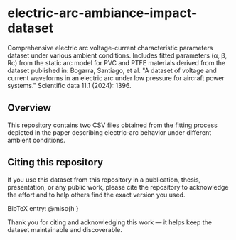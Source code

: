 # electric-arc-ambiance-impact-dataset

Comprehensive electric arc voltage-current characteristic parameters dataset under various ambient conditions. Includes fitted parameters (α, β, Rc) from the static arc model for PVC and PTFE materials derived from the dataset published in:
Bogarra, Santiago, et al. "A dataset of voltage and current waveforms in an electric arc under low pressure for aircraft power systems." Scientific data 11.1 (2024): 1396.

## Overview

This repository contains two CSV files obtained from the fitting process depicted in the paper describing electric-arc behavior under different ambient conditions.

## Citing this repository

If you use this dataset from this repository in a publication, thesis, presentation, or any public work, please cite the repository to acknowledge the effort and to help others find the exact version you used.

BibTeX entry:
@misc{h
}

Thank you for citing and acknowledging this work — it helps keep the dataset maintainable and discoverable.
